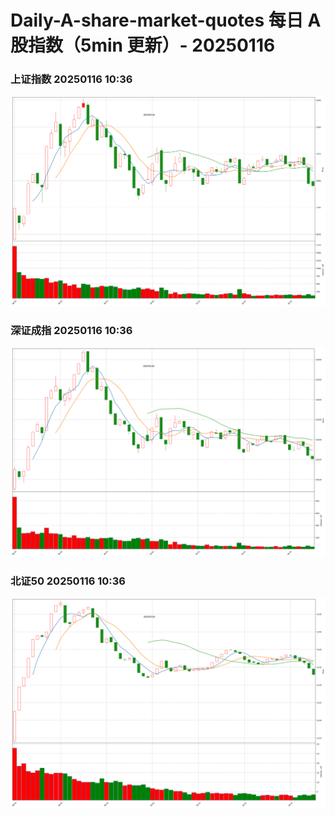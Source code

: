 
# Daily-A-share-market-quotes 每日 A 股指数（5min 更新）- 20250116

### 上证指数 20250116 10:36
![](./fig/2025/1/20250116-sh000001.png)

### 深证成指 20250116 10:36
![](./fig/2025/1/20250116-sz399001.png)

### 北证50 20250116 10:36
![](./fig/2025/1/20250116-bj899050.png)
